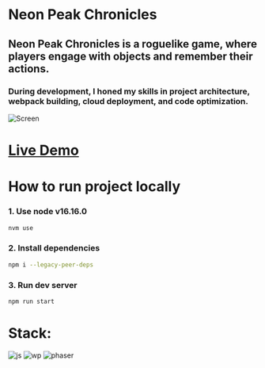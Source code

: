# Neon Peak Chronicles

## Neon Peak Chronicles is a roguelike game, where players engage with objects and remember their actions.

### During development, I honed my skills in project architecture, webpack building, cloud deployment, and code optimization.

![Screen](https://github.com/demurre/NeonPeakChronicles/assets/117121382/b7e87c56-c459-4506-8c56-944313b139d2)

# [Live Demo](https://neon-peak-chronicles.vercel.app/)

# How to run project locally

### 1. Use node v16.16.0

```bash
nvm use
```

### 2. Install dependencies

```bash
npm i --legacy-peer-deps
```

### 3. Run dev server

```bash
npm run start
```

# Stack:

![js](https://img.shields.io/badge/JavaScript-F7DF1E.svg?style=for-the-badge&logo=JavaScript&logoColor=black)
![wp](https://img.shields.io/badge/Webpack-8DD6F9.svg?style=for-the-badge&logo=Webpack&logoColor=black)
![phaser](https://img.shields.io/badge/phaser-3776AB.svg?style=for-the-badge&logo=phaser&logoColor=black)
